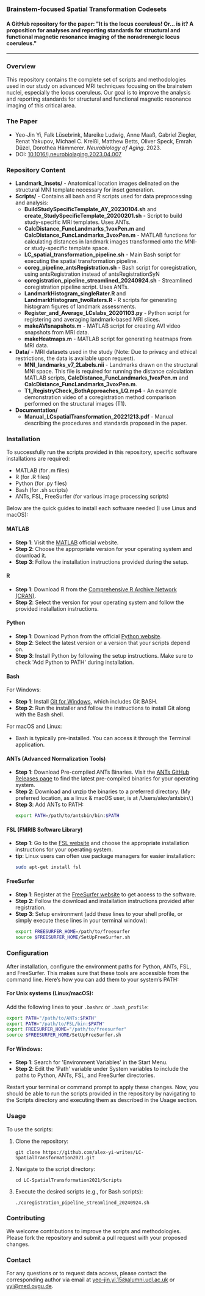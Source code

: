 ### Brainstem-focused Spatial Transformation Codesets
#### A GitHub repository for the paper: "It is the locus coeruleus! Or… is it? A proposition for analyses and reporting standards for structural and functional magnetic resonance imaging of the noradrenergic locus coeruleus."

---

### Overview
This repository contains the complete set of scripts and methodologies used in our study on advanced MRI techniques focusing on the brainstem nuclei, especially the locus coeruleus. Our goal is to improve the analysis and reporting standards for structural and functional magnetic resonance imaging of this critical area.

### The Paper
- Yeo-Jin Yi, Falk Lüsebrink, Mareike Ludwig, Anne Maaß, Gabriel Ziegler, Renat Yakupov, Michael C. Kreißl, Matthew Betts, Oliver Speck, Emrah Düzel, Dorothea Hämmerer. *Neurobiology of Aging*. 2023.
- DOI: [10.1016/j.neurobiolaging.2023.04.007](https://doi.org/10.1016/j.neurobiolaging.2023.04.007)

### Repository Content
- **Landmark_Insets/** - Anatomical location images delinated on the structural MNI template necessary for inset generation.
- **Scripts/** - Contains all bash and R scripts used for data preprocessing and analysis:
  - **BuildStudySpecificTemplate_AY_20230104.sh** and **create_StudySpecificTemplate_20200201.sh** - Script to build study-specific MRI templates. Uses ANTs.
  - **CalcDistance_FuncLandmarks_1voxPen.m** and **CalcDistance_FuncLandmarks_3voxPen.m** - MATLAB functions for calculating distances in landmark images transformed onto the MNI- or study-specific template space.
  - **LC_spatial_transformation_pipeline.sh** - Main Bash script for executing the spatial transformation pipeline.
  - **coreg_pipeline_antsRegistration.sh** - Bash script for coregistration, using antsRegistration instead of antsRegistrationSyN
  - **coregistration_pipeline_streamlined_20240924.sh** - Streamlined coregistration pipeline script. Uses ANTs.
  - **LandmarkHistogram_singleRater.R** and **LandmarkHistogram_twoRaters.R** - R scripts for generating histogram figures of landmark assessments.
  - **Register_and_Average_LCslabs_20201103.py** - Python script for registering and averaging landmark-based MRI slices.
  - **makeAVIsnapshots.m** - MATLAB script for creating AVI video snapshots from MRI data.
  - **makeHeatmaps.m** - MATLAB script for generating heatmaps from MRI data.
- **Data/** - MRI datasets used in the study (Note: Due to privacy and ethical restrictions, the data is available upon request).
  - **MNI_landmarks_v7_2Labels.nii** - Landmarks drawn on the structural MNI space. This file is required for running the distance calculation MATLAB scripts, **CalcDistance_FuncLandmarks_1voxPen.m** and **CalcDistance_FuncLandmarks_3voxPen.m**.
  - **T1_RegistryCheck_BothApproaches_LQ.mp4** - An example demonstration video of a coregistration method comparison performed on the structural images (T1).
- **Documentation/**
  - **Manual_LCspatialTransformation_20221213.pdf** - Manual describing the procedures and standards proposed in the paper.

### Installation
To successfully run the scripts provided in this repository, specific software installations are required:
- MATLAB (for .m files)
- R (for .R files)
- Python (for .py files)
- Bash (for .sh scripts)
- ANTs, FSL, FreeSurfer (for various image processing scripts)

Below are the quick guides to install each software needed (I use Linus and macOS):

#### MATLAB
- **Step 1**: Visit the [MATLAB](https://www.mathworks.com/products/matlab.html) official website.
- **Step 2**: Choose the appropriate version for your operating system and download it.
- **Step 3**: Follow the installation instructions provided during the setup.

#### R
- **Step 1**: Download R from the [Comprehensive R Archive Network (CRAN)](https://cran.r-project.org/).
- **Step 2**: Select the version for your operating system and follow the provided installation instructions.

#### Python
- **Step 1**: Download Python from the official [Python website](https://www.python.org/downloads/).
- **Step 2**: Select the latest version or a version that your scripts depend on.
- **Step 3**: Install Python by following the setup instructions. Make sure to check 'Add Python to PATH' during installation.

#### Bash
For Windows:
- **Step 1**: Install [Git for Windows](https://gitforwindows.org/), which includes Git BASH.
- **Step 2**: Run the installer and follow the instructions to install Git along with the Bash shell.

For macOS and Linux:
- Bash is typically pre-installed. You can access it through the Terminal application.

#### ANTs (Advanced Normalization Tools)
- **Step 1**: Download Pre-compiled ANTs Binaries. Visit the [ANTs GitHub Releases page](https://github.com/ANTsX/ANTs/releases) to find the latest pre-compiled binaries for your operating system.
- **Step 2**: Download and unzip the binaries to a preferred directory. (My preferred location, as a linux & macOS user, is at /Users/alex/antsbin/.)
- **Step 3**: Add ANTs to PATH:
  ```bash
  export PATH=/path/to/antsbin/bin:$PATH
  ```

#### FSL (FMRIB Software Library)
- **Step 1**: Go to the [FSL website](https://fsl.fmrib.ox.ac.uk/fsl/fslwiki/FslInstallation) and choose the appropriate installation instructions for your operating system.
- **tip**: Linux users can often use package managers for easier installation:
  ```bash
  sudo apt-get install fsl
  ```

#### FreeSurfer
- **Step 1**: Register at the [FreeSurfer website](https://surfer.nmr.mgh.harvard.edu/registration.html) to get access to the software.
- **Step 2**: Follow the download and installation instructions provided after registration.
- **Step 3**: Setup environment (add these lines to your shell profile, or simply execute these lines in your terminal window):
  ```bash
  export FREESURFER_HOME=/path/to/freesurfer
  source $FREESURFER_HOME/SetUpFreeSurfer.sh
  ```

### Configuration
After installation, configure the environment paths for Python, ANTs, FSL, and FreeSurfer. This makes sure that these tools are accessible from the command line. Here’s how you can add them to your system’s PATH:

#### For Unix systems (Linux/macOS):
Add the following lines to your `.bashrc` or `.bash_profile`:
```bash
export PATH="/path/to/ANTs:$PATH"
export PATH="/path/to/FSL/bin:$PATH"
export FREESURFER_HOME="/path/to/freesurfer"
source $FREESURFER_HOME/SetUpFreeSurfer.sh
```
#### For Windows:
- **Step 1**: Search for 'Environment Variables' in the Start Menu.
- **Step 2**: Edit the 'Path' variable under System variables to include the paths to Python, ANTs, FSL, and FreeSurfer directories.

Restart your terminal or command prompt to apply these changes. Now, you should be able to run the scripts provided in the repository by navigating to the Scripts directory and executing them as described in the Usage section.

### Usage
To use the scripts:
1. Clone the repository:
   ```
   git clone https://github.com/alex-yi-writes/LC-SpatialTransformation2021.git
   ```
2. Navigate to the script directory:
   ```
   cd LC-SpatialTransformation2021/Scripts
   ```
3. Execute the desired scripts (e.g., for Bash scripts):
   ```
   ./coregistration_pipeline_streamlined_20240924.sh
   ```

### Contributing
We welcome contributions to improve the scripts and methodologies. Please fork the repository and submit a pull request with your proposed changes.

### Contact
For any questions or to request data access, please contact the corresponding author via email at [yeo-jin.yi.15@alumni.ucl.ac.uk](mailto:ucjuyyi@ucl.ac.uk) or [yyi@med.ovgu.de](mailto:yyi@med.ovgu.de).
